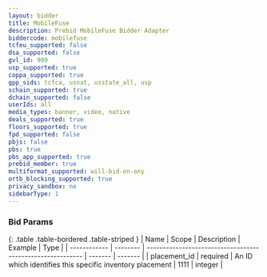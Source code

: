 ```yaml
---
layout: bidder
title: MobileFuse
description: Prebid MobileFuse Bidder Adapter
biddercode: mobilefuse
tcfeu_supported: false
dsa_supported: false
gvl_id: 909
usp_supported: true
coppa_supported: true
gpp_sids: tcfca, usnat, usstate_all, usp
schain_supported: true
dchain_supported: false
userIds: all
media_types: banner, video, native
deals_supported: true
floors_supported: true
fpd_supported: false
pbjs: false
pbs: true
pbs_app_supported: true
prebid_member: true
multiformat_supported: will-bid-on-any
ortb_blocking_supported: true
privacy_sandbox: no
sidebarType: 1
---
```


### Bid Params

{: .table .table-bordered .table-striped }
| Name         | Scope    | Description                                                | Example | Type    |
| ------------ | -------- | ---------------------------------------------------------- | ------- | ------- |
| placement_id | required | An ID which identifies this specific inventory placement   | 1111    | integer |

